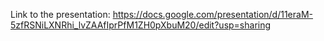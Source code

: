Link to the presentation:
https://docs.google.com/presentation/d/11eraM-5zfRSNiLXNRhi_lvZAAfIprPfM1ZH0pXbuM20/edit?usp=sharing
